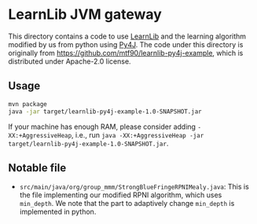 # LearnLib JVM gateway

This directory contains a code to use [LearnLib](https://learnlib.de/) and the learning algorithm modified by us from python using [Py4J](https://www.py4j.org/). The code under this directory is originally from https://github.com/mtf90/learnlib-py4j-example, which is distributed under Apache-2.0 license.

## Usage

```sh
mvn package
java -jar target/learnlib-py4j-example-1.0-SNAPSHOT.jar
```

If your machine has enough RAM, please consider adding `-XX:+AggressiveHeap`, i.e., run `java -XX:+AggressiveHeap -jar target/learnlib-py4j-example-1.0-SNAPSHOT.jar`.

## Notable file

- `src/main/java/org/group_mmm/StrongBlueFringeRPNIMealy.java`: This is the file implementing our modified RPNI algorithm, which uses `min_depth`. We note that the part to adaptively change `min_depth` is implemented in python.
